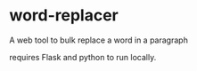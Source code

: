# word-replacer
A web tool to bulk replace a word in a paragraph

requires Flask and python to run locally.
